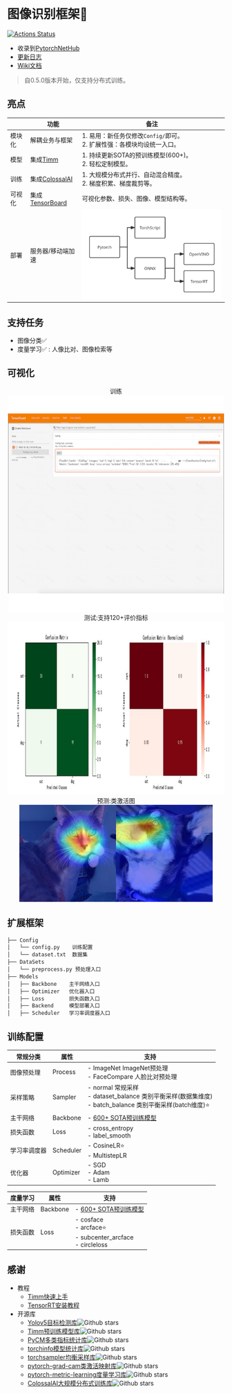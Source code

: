 # 图像识别框架🔨

[![Actions Status](https://github.com/bobo0810/Classification/workflows/build/badge.svg)](https://github.com/bobo0810/Classification/actions)

- 收录到[PytorchNetHub](https://github.com/bobo0810/PytorchNetHub)
- [更新日志](https://github.com/bobo0810/Classification/releases)
- [Wiki文档](https://github.com/bobo0810/Classification/wiki)
> 自0.5.0版本开始，仅支持分布式训练。

## 亮点

|          | 功能                                                         | 备注                                                         |
| -------- | ------------------------------------------------------------ | ------------------------------------------------------------ |
| 模块化    | 解耦业务与框架                                               | 1. 易用：新任务仅修改`Config/`即可。 <br/>2. 扩展性强：各模块均设统一入口。 |
| 模型     | 集成[Timm](https://github.com/rwightman/pytorch-image-models) | 1. 持续更新SOTA的预训练模型(600+)。<br/>2. 轻松定制模型。                                   |
| 训练 | 集成[ColossalAI](https://github.com/hpcaitech/ColossalAI) | 1. 大规模分布式并行、自动混合精度。<br/>2. 梯度积累、梯度裁剪等。 |
| 可视化   | 集成[TensorBoard](https://github.com/tensorflow/tensorboard) | 可视化参数、损失、图像、模型结构等。 |
| 部署 | 服务器/移动端加速                                                        | <img src="./Package/imgs/deploy.svg" style="zoom:50%;" /> |


## 支持任务

- 图像分类✅
- 度量学习✅ : 人像比对、图像检索等

## 可视化

<center>训练</center>

  <div align=center><img src="./Package/imgs/tsdb.gif" width="500px"  height="500px"></div>

<center>测试:支持120+评价指标</center>

  <div align=center><img src="./Package/imgs/matrix.jpg" width="1000px"  height="400px" ></div>

<center>预测:类激活图</center>

  <div align=center><img src="./Package/imgs/cam_cat.jpg" ><img src="./Package/imgs/cam_dog.jpg" ></div>

## 扩展框架

```bash
├── Config
│   └── config.py    训练配置
│   └── dataset.txt  数据集 
├── DataSets
│   └── preprocess.py 预处理入口
├── Models
│   ├── Backbone    主干网络入口
│   ├── Optimizer   优化器入口
│   ├── Loss        损失函数入口
│   ├── Backend     模型部署入口
│   ├── Scheduler   学习率调度器入口
```



## 训练配置

|   常规分类   | 属性  | 支持                                                         |
| ------------ | --------- | ------------------------------------------------------------ |
| 图像预处理 | Process | - ImageNet           ImageNet预处理<br/>- FaceCompare    人脸比对预处理 |
| 采样策略     | Sampler   | - normal     常规采样<br>- dataset_balance    类别平衡采样(数据集维度)  <br>- batch_balance    类别平衡采样(batch维度)⭐️        |
| 主干网络     | Backbone  | - [600+ SOTA预训练模型](https://github.com/bobo0810/Classification/wiki/%E8%87%AA%E5%AE%9A%E4%B9%89%E4%B8%BB%E5%B9%B2%E7%BD%91%E7%BB%9C)  |
| 损失函数     | Loss      | - cross_entropy<br>- label_smooth         |
| 学习率调度器      | Scheduler | - CosineLR⭐️ <br/>- MultistepLR|
| 优化器       | Optimizer | - SGD<br/>- Adam<br/>- Lamb  |


| 度量学习 | 属性 | 支持                                                         |
| -------- | -------- | ------------------------------------------------------------ |
| 主干网络 | Backbone | - [600+ SOTA预训练模型](https://github.com/bobo0810/Classification/wiki/%E8%87%AA%E5%AE%9A%E4%B9%89%E4%B8%BB%E5%B9%B2%E7%BD%91%E7%BB%9C) |
| 损失函数 | Loss     | - cosface<br/>- arcface⭐️<br/>- subcenter_arcface<br/>- circleloss |

## 感谢

- 教程
  - [Timm快速上手](https://towardsdatascience.com/getting-started-with-pytorch-image-models-timm-a-practitioners-guide-4e77b4bf9055)
  - [TensorRT安装教程](https://www.codeleading.com/article/48816068405/)
- 开源库
  - [Yolov5目标检测库](https://github.com/ultralytics/yolov5)![Github stars](https://img.shields.io/github/stars/ultralytics/yolov5.svg)
  - [Timm预训练模型库](https://github.com/rwightman/pytorch-image-models)![Github stars](https://img.shields.io/github/stars/rwightman/pytorch-image-models.svg)
  - [PyCM多类指标统计库](https://github.com/sepandhaghighi/pycm)![Github stars](https://img.shields.io/github/stars/sepandhaghighi/pycm.svg)
  - [torchinfo模型统计库](https://github.com/TylerYep/torchinfo)![Github stars](https://img.shields.io/github/stars/TylerYep/torchinfo.svg)
  - [torchsampler均衡采样库](https://github.com/ufoym/imbalanced-dataset-sampler)![Github stars](https://img.shields.io/github/stars/ufoym/imbalanced-dataset-sampler.svg)
  - [pytorch-grad-cam类激活映射库](https://github.com/jacobgil/pytorch-grad-cam)![Github stars](https://img.shields.io/github/stars/jacobgil/pytorch-grad-cam.svg)
  - [pytorch-metric-learning度量学习库](https://github.com/KevinMusgrave/pytorch-metric-learning)![Github stars](https://img.shields.io/github/stars/KevinMusgrave/pytorch-metric-learning.svg)
  - [ColossalAI大规模分布式训练库](https://github.com/hpcaitech/ColossalAI)![Github stars](https://img.shields.io/github/stars/hpcaitech/ColossalAI.svg)
  

